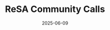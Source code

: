 ---
title: ReSA Community Calls
date: 2025-06-09
type: landing

sections:
  - block: markdown
    content:
      title: 
      text:   |
        ReSA Community Calls
        {style="color: white; font-size: 2rem; text-align: center; "}
    design:
      background:
        image:
          filename: main-hero.png
          filters:
            brightness: 1
          parallax: false
          position: center
          size: cover
          text_color_light: false
      spacing:
        padding: ["4rem", "2rem"]
 
  - block: markdown
    content:
      title: 
      text:   |

       <div class="d-flex justify-content-center">
        <div class="col-md-8 text-start">
          <div style="text-align: left;">
            <span class="badge" style="font-size:1rem; background-color:rgb(0, 143, 84); color:#fff;">Ongoing</span>
          </div>
        </div>
       </div> 

    design:
      background:
        color: "#ffffff"
        text_color_light: false
      spacing:
        padding: ["1rem", "1rem"] 
 

  - block: markdown
    content:
      title: 
      text:   |

        <div class="d-flex justify-content-center">
         <div class="col-md-8 text-start">


        ![Close up of tiny rainbow colored sugar candies.](sharon-mccutcheon-colourful-unsplash.jpg)


        ReSA Community Calls are periodic online gatherings designed to connect the global research software community. Open to all, these calls provide a collaborative space for connection, interactive discussion, and shared problem-solving.

        Organised by the ReSA, the Community Calls bring together individuals and organisations from across the research software landscape to align efforts and collectively work toward both local and international goals.

        Each call features a brief presentation followed by open discussion, encouraging attendees to engage with key topics and consider actionable next steps. To maximise global participation, meetings are held at alternating times and follow ReSA’s [Code of Conduct](../../about/code-of-conduct/) to ensure a welcoming and inclusive environment for all attendees.

        Join the conversation and help shape the future of research software—everyone is welcome.


        ### Upcoming calls: TBD



        ### Past calls:

        * 14 April 2025, 09:00 UTC; 15 April, 03:00 UTC, 20:00 UTC; 16 April, 09:00 UTC, 20:00 UTC, see [notes](https://docs.google.com/document/d/1FylVynkTB0rrajduNtpY32npE3g_veQM5_ATx65Wq3E/edit?tab=t.0#heading=h.p5lrqqrzlafa) and [slides](https://docs.google.com/presentation/d/1DWL-0-pAgNWwsNxjb3U3I7_ya5__-0ul/edit#slide=id.g33a58d7ea5c_0_8). Topic: ReSA Draft Strategic Plan 2025-28 feedback sessions.
        * 15 November 2023, 20:00-21:00 UTC, see [notes](https://docs.google.com/document/d/1CRYoycC-uwmRfC10nlLTHMfuwDai-RwEqjWQedfrG3U/edit), [video](https://www.youtube.com/watch?v=4SWUnLOTNsQ), and [slides](https://docs.google.com/presentation/d/1pvgggk_3MNGWrPTKKIINWy5XQyuoNuHB-07RZed-AkU/edit#slide=id.g241153165a8_0_0). Topic: Update on Research Software Alliance (ReSA) strategy, engagement and operations, including the proposed ReSA-RDA Working Group on [Policies in Research Organisations for Research Software (PRO4RS)](https://www.rd-alliance.org/groups/policies-research-organisations-research-software-pro4rs), our Organisational Membership program, and the work of our [Community Managers](/about/our-team/) in Asia and Africa.
        * 18 October 2023, 10:00-11:00 UTC, see [notes](https://docs.google.com/document/d/1rUBoqc31ydFgbGNN0vDplIOrfrMJTPpFQgPoEpzWcRY/edit), [video](https://www.youtube.com/watch?v=iWId3GTeTnk), and [slides](https://docs.google.com/presentation/d/1BA1brC1xLrpXFl_CIsYkhovHtBK4qmFUP98sgQKm17c/edit#slide=id.g241153165a8_0_0). Topic: Debrief on the second [International Research Software Funders Workshop](https://adore.software/international-research-software-funders-workshop/) and release of the [Amsterdam Declaration for Funding Research Software Sustainability](https://adore.software/declaration/). Do you adore software? Let your funders know so they can get involved with the Declaration.
        * 29 November 2022, 15:00-16.00 UTC, see [agenda](https://docs.google.com/document/d/1vpSlEcrkmmuBV6HFOHaoihIzT5HGLwoNRNwez5GFqYw/edit) and [blog](https://www.future-of-research-software.org/) on [International Funders Workshop: The Future of Research Software](https://www.future-of-research-software.org/ ). 
        * 12 October 2022, 03:00–04:00 UTC, see [agenda](https://docs.google.com/document/d/10QO3F_1_rHHHrDHwXQchPaohmbJmq-uG6cmxLV4xe-U/edit), [video](https://www.youtube.com/watch?v=pxmYroTxz-A) and [slides](https://docs.google.com/presentation/d/1TqG9uof7FGtKFK6yoDB56O8P21jnFjLedrvTeT_WWCk/present?slide=id.gc6f75fceb_0_0) from the talk by Paula Andrea Martinez, ReSA and Australian Research Data Commons (ARDC), on [The Research Software Community in the Global South](https://doi.org/10.5281/zenodo.7179892). This forum was jointly convened with [RSE Australian/New Zealand](https://rse-aunz.org/) and the [Visible Research Software Interest Group](https://github.com/au-research/Visible-Research-Software).
        * 14 September 2022, 23:00-00:00 UTC, see [agenda](https://docs.google.com/document/d/18679k_7PFSQGn2amhHiy1Py4XdK4jhQXko613CBWarA/edit) and [slides](https://docs.google.com/presentation/d/1yVic0jUJjuZKGLHuWUgmDqMteVgcBg641Jm3heAPC-A/edit#slide=id.gf0a02d822b_2_48) from the talk by Tom Honeyman, ARDC, about aligning publisher policies for sharing code.
        * 5 August 2022, 17:00–18:00 UTC, see [agenda](https://drive.google.com/drive/folders/1MN6ahMk-gts6iYuXbct8TbgI-oeJ_Pj_) and [slides](https://drive.google.com/drive/folders/1MN6ahMk-gts6iYuXbct8TbgI-oeJ_Pj_) from the talk by Qian Zhang, Digital Research Alliance of Canada, on the Research Software Roadmap.
        * 19 July 2022 11:00-12:00 UTC, [agenda](https://docs.google.com/document/d/1tRaqpolrr_LOxyHjvBNUvHgze16IkQ9uUD4HuHU1gAM/edit) and [slides](https://docs.google.com/presentation/d/1zfFHExj-xc8pw3KeaIAPEnfVqQ_Zodrc0Vu9Tu5QCjk/edit#slide=id.g11d79f76048_0_20) from the talk by Michelle Barker, ReSA, on the outcomes of [Vive la différence - research software engineers](https://zenodo.org/record/6816193#.YyKMwexBy7N), a hybrid workshop that focused on broadening the research software community.

        Photo by <a href="https://unsplash.com/@sharonmccutcheon?utm_source=unsplash&utm_medium=referral&utm_content=creditCopyText">Sharon McCutcheon</a> on <a href="https://unsplash.com/s/photos/connected-dots?utm_source=unsplash&utm_medium=referral&utm_content=creditCopyText">Unsplash</a>.

        ### Useful links
          * [Contact ReSA](/about/contact)
          * [ReSA’s Code of Conduct](/about/code-of-conduct)

           </div>
        </div>         

    design:
      background:
        color: "#ffffff"
        text_color_light: false
      spacing:
        padding: ["3rem", "1rem"]       

---